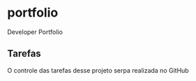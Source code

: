 # portfolio
Developer Portfolio

## Tarefas

O controle das tarefas desse projeto serpa realizada no GitHub
